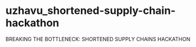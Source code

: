 # uzhavu_shortened-supply-chain-hackathon
BREAKING THE BOTTLENECK:  SHORTENED SUPPLY CHAINS HACKATHON
